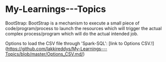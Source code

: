 # My-Learnings---Topics

BootStrap:
BootStrap is a mechanism to execute a small piece of code/program/process to launch the resources which will trigger the actual complex process/program which will do the actual intended job.

Options to load the CSV file through 'Spark-SQL': [link to Options CSV.!] (https://github.com/lakkireddys/My-Learnings---Topics/blob/master/Options_CSV.md/)
